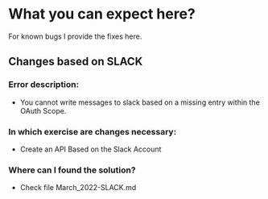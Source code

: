 #  What you can expect here?
For known bugs I provide the fixes here.

## Changes based on SLACK

### Error description:
- You cannot write messages to slack based on a missing entry within the OAuth Scope.

### In which exercise are changes necessary:
- Create an API Based on the Slack Account

### Where can I found the solution?
- Check file March_2022-SLACK.md



